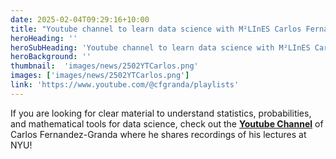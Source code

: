 ```yaml
---
date: 2025-02-04T09:29:16+10:00
title: "Youtube channel to learn data science with M²LInES Carlos Fernandez Granda"
heroHeading: ''
heroSubHeading: 'Youtube channel to learn data science with M²LInES Carlos Fernandez Granda'
heroBackground: ''
thumbnail:  'images/news/2502YTCarlos.png'
images: ['images/news/2502YTCarlos.png']
link: 'https://www.youtube.com/@cfgranda/playlists'
---
```

If you are looking for clear material to understand statistics, probabilities, and mathematical tools for data science, check out the **[Youtube Channel](https://www.youtube.com/@cfgranda/playlists)** of Carlos Fernandez-Granda where he shares recordings of his lectures at NYU!

